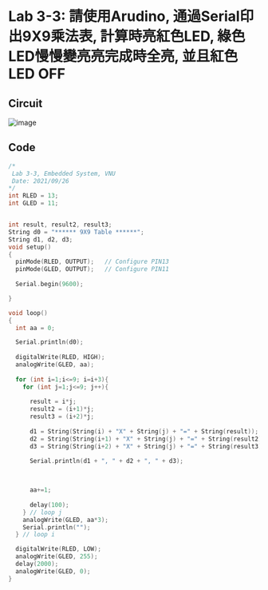 # Lab 3-3: 請使用Arudino, 通過Serial印出9X9乘法表, 計算時亮紅色LED, 綠色LED慢慢變亮亮完成時全亮, 並且紅色LED OFF


## Circuit

![image](https://github.com/Grace-TA/ES-Fall2021/blob/main/Lab3/Lab3-3.gif)

## Code

````C
/*
 Lab 3-3, Embedded System, VNU
 Date: 2021/09/26
*/
int RLED = 13;
int GLED = 11;


int result, result2, result3;
String d0 = "****** 9X9 Table ******";
String d1, d2, d3;
void setup()
{
  pinMode(RLED, OUTPUT);   // Configure PIN13
  pinMode(GLED, OUTPUT);   // Configure PIN11
  
  Serial.begin(9600);

}

void loop()
{
  int aa = 0;

  Serial.println(d0); 
  
  digitalWrite(RLED, HIGH);
  analogWrite(GLED, aa); 
  
  for (int i=1;i<=9; i=i+3){
    for (int j=1;j<=9; j++){
      
      result = i*j;
      result2 = (i+1)*j;
      result3 = (i+2)*j;
      
      d1 = String(String(i) + "X" + String(j) + "=" + String(result));
      d2 = String(String(i+1) + "X" + String(j) + "=" + String(result2));
      d3 = String(String(i+2) + "X" + String(j) + "=" + String(result3));
      
      Serial.println(d1 + ", " + d2 + ", " + d3);


       
      aa+=1;
      
      delay(100);
    } // loop j
    analogWrite(GLED, aa*3); 
    Serial.println("");
  } // loop i

  digitalWrite(RLED, LOW);
  analogWrite(GLED, 255); 
  delay(2000);	
  analogWrite(GLED, 0);
}

````



